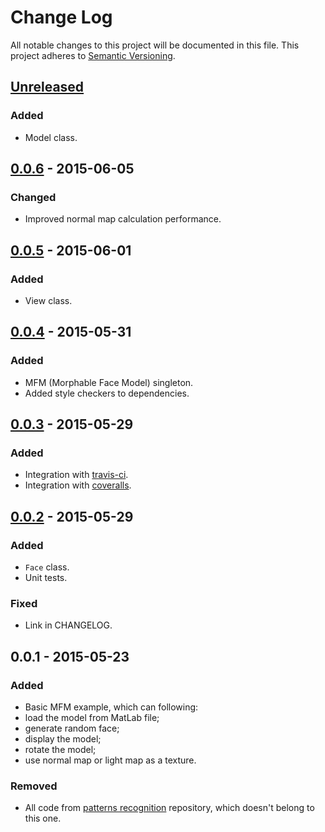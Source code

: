 # Change Log
All notable changes to this project will be documented in this file.
This project adheres to [Semantic Versioning](http://semver.org/).

## [Unreleased]
### Added
- Model class.

## [0.0.6] - 2015-06-05
### Changed
- Improved normal map calculation performance.

## [0.0.5] - 2015-06-01
### Added
- View class.

## [0.0.4] - 2015-05-31
### Added
- MFM (Morphable Face Model) singleton.
- Added style checkers to dependencies.

## [0.0.3] - 2015-05-29
### Added
- Integration with [travis-ci](https://travis-ci.org/char-lie/mfm).
- Integration with [coveralls](https://coveralls.io/github/char-lie/mfm).

## [0.0.2] - 2015-05-29
### Added
- `Face` class.
- Unit tests.

### Fixed
- Link in CHANGELOG.

## 0.0.1 - 2015-05-23
### Added
- Basic MFM example, which can following:
 - load the model from MatLab file;
 - generate random face;
 - display the model;
 - rotate the model;
 - use normal map or light map as a texture.

### Removed
- All code from
  [patterns recognition](https://github.com/char-lie/patterns_recognition)
  repository, which doesn't belong to this one.

[Unreleased]: https://github.com/char-lie/mfm/compare/v0.0.6...HEAD
[0.0.6]: https://github.com/char-lie/mfm/compare/v0.0.5...v0.0.6
[0.0.5]: https://github.com/char-lie/mfm/compare/v0.0.4...v0.0.5
[0.0.4]: https://github.com/char-lie/mfm/compare/v0.0.3...v0.0.4
[0.0.3]: https://github.com/char-lie/mfm/compare/v0.0.2...v0.0.3
[0.0.2]: https://github.com/char-lie/mfm/compare/v0.0.1...v0.0.2
